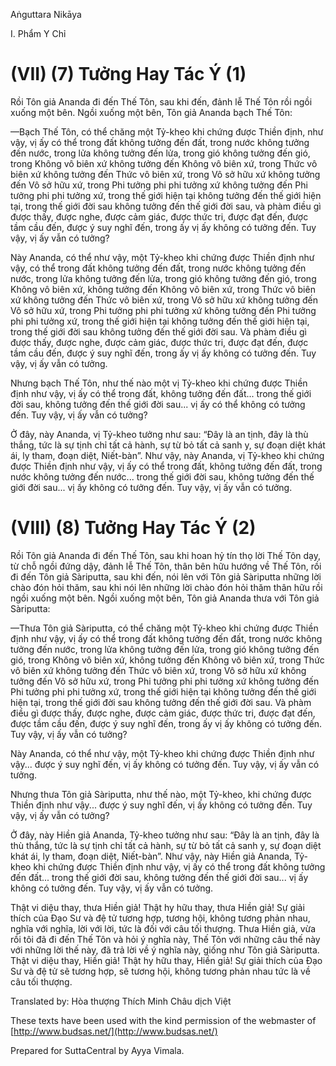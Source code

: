  

Aṅguttara Nikāya

I. Phẩm Y Chỉ

# (VII) (7) Tưởng Hay Tác Ý (1)

Rồi Tôn giả Ananda đi đến Thế Tôn, sau khi đến, đảnh lễ Thế Tôn rồi ngồi xuống một bên. Ngồi xuống một bên, Tôn giả Ananda bạch Thế Tôn:

—Bạch Thế Tôn, có thể chăng một Tỷ-kheo khi chứng được Thiền định, như vậy, vị ấy có thể trong đất không tưởng đến đất, trong nước không tưởng đến nước, trong lửa không tưởng đến lửa, trong gió không tưởng đến gió, trong Không vô biên xứ không tưởng đến Không vô biên xứ, trong Thức vô biên xứ không tưởng đến Thức vô biên xứ, trong Vô sở hữu xứ không tưởng đến Vô sở hữu xứ, trong Phi tưởng phi phi tưởng xứ không tưởng đến Phi tưởng phi phi tưởng xứ, trong thế giới hiện tại không tưởng đến thế giới hiện tại, trong thế giới đời sau không tưởng đến thế giới đời sau, và phàm điều gì được thấy, được nghe, được cảm giác, được thức tri, được đạt đến, được tầm cầu đến, được ý suy nghĩ đến, trong ấy vị ấy không có tưởng đến. Tuy vậy, vị ấy vẫn có tưởng?

Này Ananda, có thể như vậy, một Tỷ-kheo khi chứng được Thiền định như vậy, có thể trong đất không tưởng đến đất, trong nước không tưởng đến nước, trong lửa không tưởng đến lửa, trong gió không tưởng đến gió, trong Không vô biên xứ, không tưởng đến Không vô biên xứ, trong Thức vô biên xứ không tưởng đến Thức vô biên xứ, trong Vô sở hữu xứ không tưởng đến Vô sở hữu xứ, trong Phi tưởng phi phi tưởng xứ không tưởng đến Phi tưởng phi phi tưởng xứ, trong thế giới hiện tại không tưởng đến thế giới hiện tại, trong thế giới đời sau không tưởng đến thế giới đời sau. Và phàm điều gì được thấy, được nghe, được cảm giác, được thức tri, được đạt đến, được tầm cầu đến, được ý suy nghĩ đến, trong ấy vị ấy không có tưởng đến. Tuy vậy, vị ấy vẫn có tưởng.

Nhưng bạch Thế Tôn, như thế nào một vị Tỷ-kheo khi chứng được Thiền định như vậy, vị ấy có thể trong đất, không tưởng đến đất... trong thế giới đời sau, không tưởng đến thế giới đời sau... vị ấy có thể không có tưởng đến. Tuy vậy, vị ấy vẫn có tưởng?

Ở đây, này Ananda, vị Tỷ-kheo tưởng như sau: “Ðây là an tịnh, đây là thù thắng, tức là sự tịnh chỉ tất cả hành, sự từ bỏ tất cả sanh y, sự đoạn diệt khát ái, ly tham, đoạn diệt, Niết-bàn”. Như vậy, này Ananda, vị Tỷ-kheo khi chứng được Thiền định như vậy, vị ấy có thể trong đất, không tưởng đến đất, trong nước không tưởng đến nước... trong thế giới đời sau, không tưởng đến thế giới đời sau... vị ấy không có tưởng đến. Tuy vậy, vị ấy vẫn có tưởng.

# (VIII) (8) Tưởng Hay Tác Ý (2)

Rồi Tôn giả Ananda đi đến Thế Tôn, sau khi hoan hỷ tín thọ lời Thế Tôn dạy, từ chỗ ngồi đứng dậy, đảnh lễ Thế Tôn, thân bên hữu hướng về Thế Tôn, rồi đi đến Tôn giả Sàriputta, sau khi đến, nói lên với Tôn giả Sàriputta những lời chào đón hỏi thăm, sau khi nói lên những lời chào đón hỏi thăm thân hữu rồi ngồi xuống một bên. Ngồi xuống một bên, Tôn giả Ananda thưa với Tôn giả Sàriputta:

—Thưa Tôn giả Sàriputta, có thể chăng một Tỷ-kheo khi chứng được Thiền định như vậy, vị ấy có thể trong đất không tưởng đến đất, trong nước không tưởng đến nước, trong lửa không tưởng đến lửa, trong gió không tưởng đến gió, trong Không vô biên xứ, không tưởng đến Không vô biên xứ, trong Thức vô biên xứ không tưởng đến Thức vô biên xứ, trong Vô sở hữu xứ không tưởng đến Vô sở hữu xứ, trong Phi tưởng phi phi tưởng xứ không tưởng đến Phi tưởng phi phi tưởng xứ, trong thế giới hiện tại không tưởng đến thế giới hiện tại, trong thế giới đời sau không tưởng đến thế giới đời sau. Và phàm điều gì được thấy, được nghe, được cảm giác, được thức tri, được đạt đến, được tầm cầu đến, được ý suy nghĩ đến, trong ấy vị ấy không có tưởng đến. Tuy vậy, vị ấy vẫn có tưởng?

Này Ananda, có thể như vậy, một Tỷ-kheo khi chứng được Thiền định như vậy... được ý suy nghĩ đến, vị ấy không có tưởng đến. Tuy vậy, vị ấy vẫn có tưởng.

Nhưng thưa Tôn giả Sàriputta, như thế nào, một Tỷ-kheo, khi chứng được Thiền định như vậy... được ý suy nghĩ đến, vị ấy không có tưởng đến. Tuy vậy, vị ấy vẫn có tưởng?

Ở đây, này Hiền giả Ananda, Tỷ-kheo tưởng như sau: “Ðây là an tịnh, đây là thù thắng, tức là sự tịnh chỉ tất cả hành, sự từ bỏ tất cả sanh y, sự đoạn diệt khát ái, ly tham, đoạn diệt, Niết-bàn”. Như vậy, này Hiền giả Ananda, Tỷ-kheo khi chứng được Thiền định như vậy, vị ấy có thể trong đất không tưởng đến đất... trong thế giới đời sau, không tưởng đến thế giới đời sau... vị ấy không có tưởng đến. Tuy vậy, vị ấy vẫn có tưởng.

Thật vi diệu thay, thưa Hiền giả! Thật hy hữu thay, thưa Hiền giả! Sự giải thích của Ðạo Sư và đệ tử tương hợp, tương hội, không tương phản nhau, nghĩa với nghĩa, lời với lời, tức là đối với câu tối thượng. Thưa Hiền giả, vừa rồi tôi đã đi đến Thế Tôn và hỏi ý nghĩa này, Thế Tôn với những câu thế này với những lời thế này, đã trả lời về ý nghĩa này, giống như Tôn giả Sàriputta. Thật vi diệu thay, Hiền giả! Thật hy hữu thay, Hiền giả! Sự giải thích của Ðạo Sư và đệ tử sẽ tương hợp, sẽ tương hội, không tương phản nhau tức là về câu tối thượng.

Translated by: Hòa thượng Thích Minh Châu dịch Việt

These texts have been used with the kind permission of the webmaster of [http://www.budsas.net/](http://www.budsas.net/)

Prepared for SuttaCentral by Ayya Vimala.